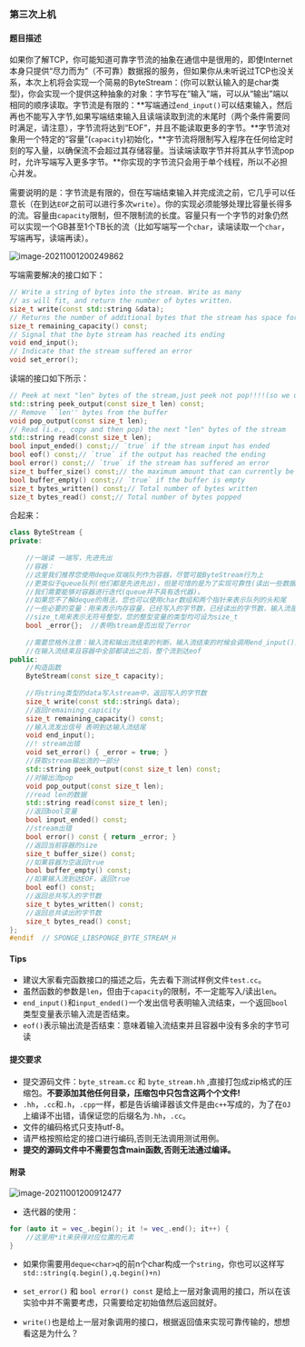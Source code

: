 ### 第三次上机

#### 题目描述

如果你了解TCP，你可能知道可靠字节流的抽象在通信中是很用的，即使Internet本身只提供“尽力而为”（不可靠）数据报的服务，但如果你从未听说过TCP也没关系，本次上机将会实现一个简易的ByteStream：(你可以默认输入的是char类型)，你会实现一个提供这种抽象的对象：字节写在“输入”端，可以从“输出”端以相同的顺序读取。字节流是有限的：**写端通过`end_input()`可以结束输入，然后再也不能写入字节,如果写端结束输入且读端读取到流的末尾时（两个条件需要同时满足，请注意），字节流将达到“EOF”，并且不能读取更多的字节。**字节流对象用一个特定的“容量”(`capacity`)初始化，**字节流将限制写入程序在任何给定时刻的写入量，以确保流不会超过其存储容量。当读端读取字节并将其从字节流pop时，允许写端写入更多字节。**你实现的字节流只会用于单个线程，所以不必担心并发。


需要说明的是：字节流是有限的，但在写端结束输入并完成流之前，它几乎可以任意长（在到达`EOF`之前可以进行多次`write`）。你的实现必须能够处理比容量长得多的流。容量由`capacity`限制，但不限制流的长度。容量只有一个字节的对象仍然可以实现一个GB甚至1个TB长的流（比如写端写一个`char`，读端读取一个`char`，写端再写，读端再读）。


![image-20211001200249862](https://typora-1306385380.cos.ap-nanjing.myqcloud.com/img/image-20211001200249862.png)

写端需要解决的接口如下：
```C++
// Write a string of bytes into the stream. Write as many
// as will fit, and return the number of bytes written.
size_t write(const std::string &data);
// Returns the number of additional bytes that the stream has space for
size_t remaining_capacity() const;
// Signal that the byte stream has reached its ending
void end_input();
// Indicate that the stream suffered an error
void set_error();
```


读端的接口如下所示：
```C++
// Peek at next "len" bytes of the stream,just peek not pop!!!!(so we use const for this function)
std::string peek_output(const size_t len) const;
// Remove ``len'' bytes from the buffer
void pop_output(const size_t len);
// Read (i.e., copy and then pop) the next "len" bytes of the stream
std::string read(const size_t len);
bool input_ended() const;// `true` if the stream input has ended
bool eof() const;// `true` if the output has reached the ending
bool error() const;// `true` if the stream has suffered an error
size_t buffer_size() const;// the maximum amount that can currently be peeked/read
bool buffer_empty() const;// `true` if the buffer is empty
size_t bytes_written() const;// Total number of bytes written
size_t bytes_read() const;// Total number of bytes popped
```


合起来：

```C++
class ByteStream {
private:
    
    //一端读 一端写，先进先出
    //容器：
    //这里我们推荐您使用deque双端队列作为容器，尽管可能ByteStream行为上
    //更类似于queue队列(他们都是先进先出)，但是可惜的是为了实现可靠性(读出一些数据却不会丢失数据，也就是peek_output接口)，
    //我们需要能够对容器进行迭代(queue并不具有迭代器)。
    //如果您不了解deque的用法，您也可以使用char数组和两个指针来表示队列的头和尾
    //一些必要的变量：用来表示内存容量，已经写入的字节数，已经读出的字节数，输入流是否结束，输出流是否结束
    //size_t用来表示无符号整型，您的整型变量的类型均可设为size_t
    bool _error{};  //表明stream是否出现了error
    
    //需要您格外注意：输入流和输出流结束的判断，输入流结束的时候会调用end_input()通知，
    //在输入流结束且容器中全部都读出之后，整个流到达eof
public:
    //构造函数
    ByteStream(const size_t capacity);
    
    //将string类型的data写入stream中，返回写入的字节数
    size_t write(const std::string& data);
    //返回remaining_capicity
    size_t remaining_capacity() const;
    //输入流发出信号 表明到达输入流结尾
    void end_input();
    //! stream出错
    void set_error() { _error = true; }
    //获取stream输出流的一部分
    std::string peek_output(const size_t len) const;
    //对输出流pop
    void pop_output(const size_t len);
    //read len的数据
    std::string read(const size_t len);
    //返回bool变量
    bool input_ended() const;
    //stream出错
    bool error() const { return _error; }
    //返回当前容器的size
    size_t buffer_size() const;
    //如果容器为空返回true
    bool buffer_empty() const;
    //如果输入流到达EOF，返回true
    bool eof() const;
    //返回总共写入的字节数
    size_t bytes_written() const;
    //返回总共读出的字节数
    size_t bytes_read() const;
};
#endif  // SPONGE_LIBSPONGE_BYTE_STREAM_H

```

#### Tips

- 建议大家看完函数接口的描述之后，先去看下测试样例文件`test.cc`。
- 虽然函数的参数是`len`，但由于`capacity`的限制，不一定能写入/读出`len`。
- `end_input()`和`input_ended()`一个发出信号表明输入流结束，一个返回`bool`类型变量表示输入流是否结束。
- `eof()`表示输出流是否结束：意味着输入流结束并且容器中没有多余的字节可读




#### 提交要求

- 提交源码文件：`byte_stream.cc` 和 `byte_stream.hh`  ,直接打包成zip格式的压缩包。**不要添加其他任何目录，压缩包中只包含这两个个文件!**
- `.hh`，`.cc`和`.h`，`.cpp`一样，都是告诉编译器该文件是由`c++`写成的，为了在`OJ`上编译不出错，请保证您的后缀名为`.hh`，`.cc`。
- 文件的编码格式只支持utf-8。
- 请严格按照给定的接口进行编码,否则无法调用测试用例。
- **提交的源码文件中不需要包含main函数,否则无法通过编译。**

#### 附录

![image-20211001200912477](https://typora-1306385380.cos.ap-nanjing.myqcloud.com/img/image-20211001200912477.png)

* 迭代器的使用：

```C++
for (auto it = vec_.begin(); it != vec_.end(); it++) {
	//这里用*it来获得对应位置的元素
}
```

* 如果你需要用`deque<char>q`的前n个char构成一个`string`，你也可以这样写`std::string(q.begin(),q.begin()+n)`

* `set_error()` 和 `bool error() const` 是给上一层对象调用的接口，所以在该实验中并不需要考虑，只需要给定初始值然后返回就好。
* `write()`也是给上一层对象调用的接口，根据返回值来实现可靠传输的，想想看这是为什么？



